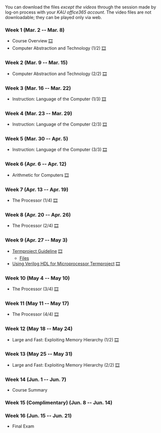 You can download the files *except the videos* through the session made by log-on process with your *KAU office365 account*. The video files are not downloadable; they can be played only via web.

### Week 1 (Mar. 2 -- Mar. 8)
  * Course Overview [🎞](https://kau365-my.sharepoint.com/:p:/g/personal/taehwan_kim_kau_ac_kr/EU2mN84rzMhPmTg-Wgnmrk8BIciQsF9VvRGT1kT2CGHL5Q?e=KTepk1)
  * Computer Abstraction and Technology (1/2) [🎞](https://youtu.be/2HcNiVMZ3A4)

### Week 2 (Mar. 9 -- Mar. 15)
  * Computer Abstraction and Technology (2/2) [🎞](https://youtu.be/vZj9xQmDIFQ)

### Week 3 (Mar. 16 -- Mar. 22)
  * Instruction: Language of the Computer (1/3) [🎞](https://youtu.be/SirA9TWC1gE)
  
### Week 4 (Mar. 23 -- Mar. 29)
  * Instruction: Language of the Computer (2/3) [🎞](https://youtu.be/S1a5MBLIvOA)

### Week 5 (Mar. 30 -- Apr. 5)
  * Instruction: Language of the Computer (3/3) [🎞](https://youtu.be/iiDtoXwNiqM)

### Week 6 (Apr. 6 -- Apr. 12)
  * Arithmetic for Computers [🎞](https://youtu.be/IeNaW06Ge8E)

### Week 7 (Apr. 13 -- Apr. 19)
  * The Processor (1/4) [🎞](https://youtu.be/oxYuZWG2yPI)
  
### Week 8 (Apr. 20 -- Apr. 26)
  * The Processor (2/4) [🎞](https://youtu.be/k0hdG8NH-mk)

### Week 9 (Apr. 27 -- May 3)
  * [Termproject Guideline](https://kau365-my.sharepoint.com/:b:/g/personal/taehwan_kim_kau_ac_kr/EQQnY7vRIeNEgt8JntfXJl4ByLaJ31znEuSLvOnII_dNvQ?e=GbF9UD) [🎞](https://youtu.be/q4GKH5js3kE)
    * [Files](https://kau365-my.sharepoint.com/:u:/g/personal/taehwan_kim_kau_ac_kr/EeRrBy_YCfBAvA54Vyrl4VEBPfDRjbrsUtuEQbV0Lyk7JQ?e=1c9Rf0)
  * [Using Verilog HDL for Microprocessor Termproject](https://kau365-my.sharepoint.com/:b:/g/personal/taehwan_kim_kau_ac_kr/EWCVEDm_b5lEuUxqQ5aJhwYBZ32nFsMrNEtGagEyrIH0Fg?e=IxDyBi) [🎞](https://youtu.be/CxOfsPuOeSA)
   
### Week 10 (May 4 -- May 10)
  * The Processor (3/4) [🎞](https://youtu.be/8XmsYLUphWE)

### Week 11 (May 11 -- May 17)
  * The Processor (4/4) [🎞](https://youtu.be/R5cmyExqqQI)

### Week 12 (May 18 -- May 24)
  * Large and Fast: Exploiting Memory Hierarchy (1/2) [🎞](https://youtu.be/umTj5HUzyZA)
  
### Week 13 (May 25 -- May 31)
  * Large and Fast: Exploiting Memory Hierarchy (2/2) [🎞](https://youtu.be/MPXve3tjKaY)
  
### Week 14 (Jun. 1 -- Jun. 7)
  * Course Summary
  
### Week 15 (Complimentary) (Jun. 8 -- Jun. 14)
### Week 16 (Jun. 15 -- Jun. 21)
  * Final Exam
